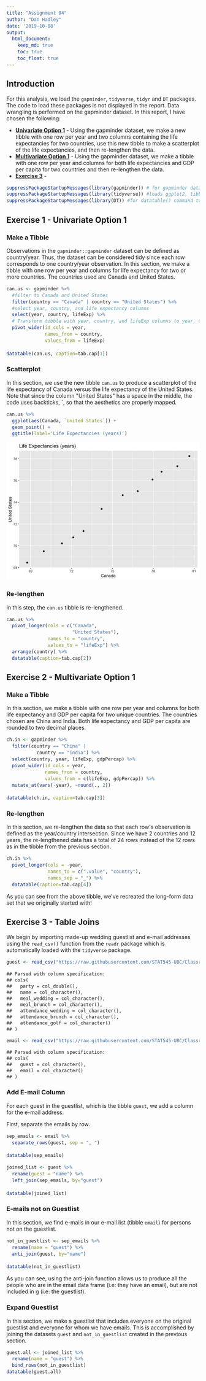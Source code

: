```yaml
---
title: "Assignment 04"
author: "Dan Hadley"
date: '2019-10-08'
output: 
  html_document:
    keep_md: true
    toc: true
    toc_float: true
---
```




## Introduction

For this analysis, we load the `gapminder`, `tidyverse`, `tidyr` and `DT` packages.  The code to load these packages is not displayed in the report.  Data wrangling is performed on the gapminder dataset.  In this report, I have chosen the following:

  * [__Univariate Option 1__](#exercise-1---univariate-option-1) - Using the gapminder dataset, we make a new tibble with one row per year and two columns containing the life expectancies for two countries, use this new tibble to make a scatterplot of the life expectancies, and then re-lengthen the data.
  * [__Multivariate Option 1__](#exercise-2---multivariate-option-1) - Using the gapminder dataset, we make a tibble with one row per year and columns for both life expectancies and GDP per capita for two countries and then re-lengthen the data.
  * [__Exercise 3__](#exercise-3---table-joins) - 


```r
suppressPackageStartupMessages(library(gapminder)) # for gapminder dataset
suppressPackageStartupMessages(library(tidyverse)) #loads ggplot2, tibble, tidyr, dplyr packages
suppressPackageStartupMessages(library(DT)) #for datatable() command to display datatables
```

## Exercise 1 - Univariate Option 1

### Make a Tibble

Observations in the `gapminder::gapminder` dataset can be defined as country/year.  Thus, the dataset can be considered tidy since each row corresponds to one country/year observation.  In this section, we make a tibble with one row per year and columns for life expectancy for two or more countries.  The countries used are Canada and United States.


```r
can.us <- gapminder %>% 
  #filter to Canada and United States
  filter(country == "Canada" | country == "United States") %>% 
  #select year, country, and life expectancy columns
  select(year, country, lifeExp) %>% 
  # Transform tibble with year, country, and lifeExp columns to year, Canada and United States with life expectancies
  pivot_wider(id_cols = year,
              names_from = country,
              values_from = lifeExp)

datatable(can.us, caption=tab.cap[1])
```

<!--html_preserve--><div id="htmlwidget-930a26979b40f77e1e36" style="width:100%;height:auto;" class="datatables html-widget"></div>
<script type="application/json" data-for="htmlwidget-930a26979b40f77e1e36">{"x":{"filter":"none","caption":"<caption>Table 1: Life expectancies (years) for Canada and the United States<\/caption>","data":[["1","2","3","4","5","6","7","8","9","10","11","12"],[1952,1957,1962,1967,1972,1977,1982,1987,1992,1997,2002,2007],[68.75,69.96,71.3,72.13,72.88,74.21,75.76,76.86,77.95,78.61,79.77,80.653],[68.44,69.49,70.21,70.76,71.34,73.38,74.65,75.02,76.09,76.81,77.31,78.242]],"container":"<table class=\"display\">\n  <thead>\n    <tr>\n      <th> <\/th>\n      <th>year<\/th>\n      <th>Canada<\/th>\n      <th>United States<\/th>\n    <\/tr>\n  <\/thead>\n<\/table>","options":{"columnDefs":[{"className":"dt-right","targets":[1,2,3]},{"orderable":false,"targets":0}],"order":[],"autoWidth":false,"orderClasses":false}},"evals":[],"jsHooks":[]}</script><!--/html_preserve-->

### Scatterplot

In this section, we use the new tibble `can.us` to produce a scatterplot of the life expectancy of Canada versus the life expectancy of the United States.  Note that since the column "United States" has a space in the middle, the code uses backticks, \`, so that the aesthetics are properly mapped.


```r
can.us %>% 
  ggplot(aes(Canada, `United States`)) +
  geom_point() +
  ggtitle(label='Life Expectancies (years)')
```

![Figure 1: Scatterplot of life expectancies between Canada and the United States](hw04_files/Q1.2-1.png)

### Re-lengthen 

In this step, the `can.us` tibble is re-lengthened.


```r
can.us %>% 
  pivot_longer(cols = c("Canada",
                        "United States"),
               names_to = "country",
               values_to = "lifeExp") %>% 
  arrange(country) %>% 
  datatable(caption=tab.cap[2])
```

<!--html_preserve--><div id="htmlwidget-6343ddea3ced70151cd6" style="width:100%;height:auto;" class="datatables html-widget"></div>
<script type="application/json" data-for="htmlwidget-6343ddea3ced70151cd6">{"x":{"filter":"none","caption":"<caption>Table 2: Re-lengthened dataset for life expectancies for Canada and the United States<\/caption>","data":[["1","2","3","4","5","6","7","8","9","10","11","12","13","14","15","16","17","18","19","20","21","22","23","24"],[1952,1957,1962,1967,1972,1977,1982,1987,1992,1997,2002,2007,1952,1957,1962,1967,1972,1977,1982,1987,1992,1997,2002,2007],["Canada","Canada","Canada","Canada","Canada","Canada","Canada","Canada","Canada","Canada","Canada","Canada","United States","United States","United States","United States","United States","United States","United States","United States","United States","United States","United States","United States"],[68.75,69.96,71.3,72.13,72.88,74.21,75.76,76.86,77.95,78.61,79.77,80.653,68.44,69.49,70.21,70.76,71.34,73.38,74.65,75.02,76.09,76.81,77.31,78.242]],"container":"<table class=\"display\">\n  <thead>\n    <tr>\n      <th> <\/th>\n      <th>year<\/th>\n      <th>country<\/th>\n      <th>lifeExp<\/th>\n    <\/tr>\n  <\/thead>\n<\/table>","options":{"columnDefs":[{"className":"dt-right","targets":[1,3]},{"orderable":false,"targets":0}],"order":[],"autoWidth":false,"orderClasses":false}},"evals":[],"jsHooks":[]}</script><!--/html_preserve-->

## Exercise 2 - Multivariate Option 1

### Make a Tibble

In this section, we make a tibble with one row per year and columns for both life expectancy and GDP per capita for two unique countries.  The countries chosen are China and India.  Both life expectancy and GDP per capita are rounded to two decimal places.


```r
ch.in <- gapminder %>% 
  filter(country == "China" |
           country == "India") %>% 
  select(country, year, lifeExp, gdpPercap) %>% 
  pivot_wider(id_cols = year,
              names_from = country,
              values_from = c(lifeExp, gdpPercap)) %>% 
  mutate_at(vars(-year), ~round(., 2))

datatable(ch.in, caption=tab.cap[3])
```

<!--html_preserve--><div id="htmlwidget-35225e0bad2cd72682a1" style="width:100%;height:auto;" class="datatables html-widget"></div>
<script type="application/json" data-for="htmlwidget-35225e0bad2cd72682a1">{"x":{"filter":"none","caption":"<caption>Table 3: Life expectancies (years) and GDP per capitas ($US-inflation adjusted) for China and India<\/caption>","data":[["1","2","3","4","5","6","7","8","9","10","11","12"],[1952,1957,1962,1967,1972,1977,1982,1987,1992,1997,2002,2007],[44,50.55,44.5,58.38,63.12,63.97,65.53,67.27,68.69,70.43,72.03,72.96],[37.37,40.25,43.6,47.19,50.65,54.21,56.6,58.55,60.22,61.77,62.88,64.7],[400.45,575.99,487.67,612.71,676.9,741.24,962.42,1378.9,1655.78,2289.23,3119.28,4959.11],[546.57,590.06,658.35,700.77,724.03,813.34,855.72,976.51,1164.41,1458.82,1746.77,2452.21]],"container":"<table class=\"display\">\n  <thead>\n    <tr>\n      <th> <\/th>\n      <th>year<\/th>\n      <th>lifeExp_China<\/th>\n      <th>lifeExp_India<\/th>\n      <th>gdpPercap_China<\/th>\n      <th>gdpPercap_India<\/th>\n    <\/tr>\n  <\/thead>\n<\/table>","options":{"columnDefs":[{"className":"dt-right","targets":[1,2,3,4,5]},{"orderable":false,"targets":0}],"order":[],"autoWidth":false,"orderClasses":false}},"evals":[],"jsHooks":[]}</script><!--/html_preserve-->

### Re-lengthen

In this section, we re-lengthen the data so that each row's observation is defined as the year/country intersection.  Since we have 2 countries and 12 years, the re-lengthened data has a total of 24 rows instead of the 12 rows as in the tibble from the previous section.


```r
ch.in %>% 
  pivot_longer(cols = -year,
               names_to = c(".value", "country"),
               names_sep = "_") %>% 
  datatable(caption=tab.cap[4])
```

<!--html_preserve--><div id="htmlwidget-c2d1206987d7665466ef" style="width:100%;height:auto;" class="datatables html-widget"></div>
<script type="application/json" data-for="htmlwidget-c2d1206987d7665466ef">{"x":{"filter":"none","caption":"<caption>Table 4: Re-lengthed dataset from Table 3<\/caption>","data":[["1","2","3","4","5","6","7","8","9","10","11","12","13","14","15","16","17","18","19","20","21","22","23","24"],[1952,1952,1957,1957,1962,1962,1967,1967,1972,1972,1977,1977,1982,1982,1987,1987,1992,1992,1997,1997,2002,2002,2007,2007],["China","India","China","India","China","India","China","India","China","India","China","India","China","India","China","India","China","India","China","India","China","India","China","India"],[44,37.37,50.55,40.25,44.5,43.6,58.38,47.19,63.12,50.65,63.97,54.21,65.53,56.6,67.27,58.55,68.69,60.22,70.43,61.77,72.03,62.88,72.96,64.7],[400.45,546.57,575.99,590.06,487.67,658.35,612.71,700.77,676.9,724.03,741.24,813.34,962.42,855.72,1378.9,976.51,1655.78,1164.41,2289.23,1458.82,3119.28,1746.77,4959.11,2452.21]],"container":"<table class=\"display\">\n  <thead>\n    <tr>\n      <th> <\/th>\n      <th>year<\/th>\n      <th>country<\/th>\n      <th>lifeExp<\/th>\n      <th>gdpPercap<\/th>\n    <\/tr>\n  <\/thead>\n<\/table>","options":{"columnDefs":[{"className":"dt-right","targets":[1,3,4]},{"orderable":false,"targets":0}],"order":[],"autoWidth":false,"orderClasses":false}},"evals":[],"jsHooks":[]}</script><!--/html_preserve-->
As you can see from the above tibble, we've recreated the long-form data set that we originally started with!

## Exercise 3 - Table Joins

We begin by importing made-up wedding guestlist and e-mail addresses using the `read_csv()` function from the `readr` package which is automatically loaded with the `tidyverse` package.


```r
guest <- read_csv("https://raw.githubusercontent.com/STAT545-UBC/Classroom/master/data/wedding/attend.csv")
```

```
## Parsed with column specification:
## cols(
##   party = col_double(),
##   name = col_character(),
##   meal_wedding = col_character(),
##   meal_brunch = col_character(),
##   attendance_wedding = col_character(),
##   attendance_brunch = col_character(),
##   attendance_golf = col_character()
## )
```

```r
email <- read_csv("https://raw.githubusercontent.com/STAT545-UBC/Classroom/master/data/wedding/emails.csv")
```

```
## Parsed with column specification:
## cols(
##   guest = col_character(),
##   email = col_character()
## )
```

### Add E-mail Column

For each guest in the guestlist, which is the tibble `guest`, we add a column for the e-mail address.

First, separate the emails by row.

```r
sep_emails <- email %>% 
  separate_rows(guest, sep = ", ")

datatable(sep_emails)
```

<!--html_preserve--><div id="htmlwidget-589547a6d566afe88a7b" style="width:100%;height:auto;" class="datatables html-widget"></div>
<script type="application/json" data-for="htmlwidget-589547a6d566afe88a7b">{"x":{"filter":"none","data":[["1","2","3","4","5","6","7","8","9","10","11","12","13","14","15","16","17","18","19","20","21","22","23","24","25","26","27","28"],["Sommer Medrano","Phillip Medrano","Blanka Medrano","Emaan Medrano","Blair Park","Nigel Webb","Sinead English","Ayra Marks","Jolene Welsh","Hayley Booker","Amayah Sanford","Erika Foley","Ciaron Acosta","Diana Stuart","Daisy-May Caldwell","Martin Caldwell","Violet Caldwell","Nazifa Caldwell","Eric Caldwell","Rosanna Bird","Kurtis Frost","Huma Stokes","Samuel Rutledge","Eddison Collier","Stewart Nicholls","Turner Jones","Albert Marshall","Vivian Marshall"],["sommm@gmail.com","sommm@gmail.com","sommm@gmail.com","sommm@gmail.com","bpark@gmail.com","bpark@gmail.com","singlish@hotmail.ca","marksa42@gmail.com","jw1987@hotmail.com","jw1987@hotmail.com","erikaaaaaa@gmail.com","erikaaaaaa@gmail.com","shining_ciaron@gmail.com","doodledianastu@gmail.com","caldwellfamily5212@gmail.com","caldwellfamily5212@gmail.com","caldwellfamily5212@gmail.com","caldwellfamily5212@gmail.com","caldwellfamily5212@gmail.com","rosy1987b@gmail.com","rosy1987b@gmail.com","humastokes@gmail.com","humastokes@gmail.com","eddison.collier@gmail.com","eddison.collier@gmail.com","tjjones12@hotmail.ca","themarshallfamily1234@gmail.com","themarshallfamily1234@gmail.com"]],"container":"<table class=\"display\">\n  <thead>\n    <tr>\n      <th> <\/th>\n      <th>guest<\/th>\n      <th>email<\/th>\n    <\/tr>\n  <\/thead>\n<\/table>","options":{"order":[],"autoWidth":false,"orderClasses":false,"columnDefs":[{"orderable":false,"targets":0}]}},"evals":[],"jsHooks":[]}</script><!--/html_preserve-->


```r
joined_list <- guest %>% 
  rename(guest = "name") %>% 
  left_join(sep_emails, by="guest")

datatable(joined_list)
```

<!--html_preserve--><div id="htmlwidget-922bf0face57500a0037" style="width:100%;height:auto;" class="datatables html-widget"></div>
<script type="application/json" data-for="htmlwidget-922bf0face57500a0037">{"x":{"filter":"none","data":[["1","2","3","4","5","6","7","8","9","10","11","12","13","14","15","16","17","18","19","20","21","22","23","24","25","26","27","28","29","30"],[1,1,1,1,2,2,3,4,5,5,5,6,6,7,7,8,9,10,11,12,12,12,12,12,13,13,14,14,15,15],["Sommer Medrano","Phillip Medrano","Blanka Medrano","Emaan Medrano","Blair Park","Nigel Webb","Sinead English","Ayra Marks","Atlanta Connolly","Denzel Connolly","Chanelle Shah","Jolene Welsh","Hayley Booker","Amayah Sanford","Erika Foley","Ciaron Acosta","Diana Stuart","Cosmo Dunkley","Cai Mcdaniel","Daisy-May Caldwell","Martin Caldwell","Violet Caldwell","Nazifa Caldwell","Eric Caldwell","Rosanna Bird","Kurtis Frost","Huma Stokes","Samuel Rutledge","Eddison Collier","Stewart Nicholls"],["PENDING","vegetarian","chicken","PENDING","chicken",null,"PENDING","vegetarian","PENDING","fish","chicken",null,"vegetarian",null,"PENDING","PENDING","vegetarian","PENDING","fish","chicken","PENDING","PENDING","chicken","chicken","vegetarian","PENDING",null,"chicken","PENDING","chicken"],["PENDING","Menu C","Menu A","PENDING","Menu C",null,"PENDING","Menu B","PENDING","Menu B","Menu C",null,"Menu C","PENDING","PENDING","Menu A","Menu C","PENDING","Menu C","Menu B","PENDING","PENDING","PENDING","Menu B","Menu C","PENDING",null,"Menu C","PENDING","Menu B"],["PENDING","CONFIRMED","CONFIRMED","PENDING","CONFIRMED","CANCELLED","PENDING","PENDING","PENDING","CONFIRMED","CONFIRMED","CANCELLED","CONFIRMED","CANCELLED","PENDING","PENDING","CONFIRMED","PENDING","CONFIRMED","CONFIRMED","PENDING","PENDING","PENDING","CONFIRMED","CONFIRMED","PENDING","CANCELLED","CONFIRMED","PENDING","CONFIRMED"],["PENDING","CONFIRMED","CONFIRMED","PENDING","CONFIRMED","CANCELLED","PENDING","PENDING","PENDING","CONFIRMED","CONFIRMED","CANCELLED","CONFIRMED","PENDING","PENDING","PENDING","CONFIRMED","PENDING","CONFIRMED","CONFIRMED","PENDING","PENDING","PENDING","CONFIRMED","CONFIRMED","PENDING","CANCELLED","CONFIRMED","PENDING","CONFIRMED"],["PENDING","CONFIRMED","CONFIRMED","PENDING","CONFIRMED","CANCELLED","PENDING","PENDING","PENDING","CONFIRMED","CONFIRMED","CANCELLED","CONFIRMED","PENDING","PENDING","PENDING","CONFIRMED","PENDING","CONFIRMED","CONFIRMED","PENDING","PENDING","PENDING","CONFIRMED","CONFIRMED","PENDING","CANCELLED","CONFIRMED","PENDING","CONFIRMED"],["sommm@gmail.com","sommm@gmail.com","sommm@gmail.com","sommm@gmail.com","bpark@gmail.com","bpark@gmail.com","singlish@hotmail.ca","marksa42@gmail.com",null,null,null,"jw1987@hotmail.com","jw1987@hotmail.com","erikaaaaaa@gmail.com","erikaaaaaa@gmail.com","shining_ciaron@gmail.com","doodledianastu@gmail.com",null,null,"caldwellfamily5212@gmail.com","caldwellfamily5212@gmail.com","caldwellfamily5212@gmail.com","caldwellfamily5212@gmail.com","caldwellfamily5212@gmail.com","rosy1987b@gmail.com","rosy1987b@gmail.com","humastokes@gmail.com","humastokes@gmail.com","eddison.collier@gmail.com","eddison.collier@gmail.com"]],"container":"<table class=\"display\">\n  <thead>\n    <tr>\n      <th> <\/th>\n      <th>party<\/th>\n      <th>guest<\/th>\n      <th>meal_wedding<\/th>\n      <th>meal_brunch<\/th>\n      <th>attendance_wedding<\/th>\n      <th>attendance_brunch<\/th>\n      <th>attendance_golf<\/th>\n      <th>email<\/th>\n    <\/tr>\n  <\/thead>\n<\/table>","options":{"columnDefs":[{"className":"dt-right","targets":1},{"orderable":false,"targets":0}],"order":[],"autoWidth":false,"orderClasses":false}},"evals":[],"jsHooks":[]}</script><!--/html_preserve-->

### E-mails not on Guestlist

In this section, we find e-mails in our e-mail list (tibble `email`) for persons not on the guestlist.


```r
not_in_guestlist <- sep_emails %>%  
  rename(name = "guest") %>% 
  anti_join(guest, by="name")

datatable(not_in_guestlist)
```

<!--html_preserve--><div id="htmlwidget-4fc57a446dd6cf5b1702" style="width:100%;height:auto;" class="datatables html-widget"></div>
<script type="application/json" data-for="htmlwidget-4fc57a446dd6cf5b1702">{"x":{"filter":"none","data":[["1","2","3"],["Turner Jones","Albert Marshall","Vivian Marshall"],["tjjones12@hotmail.ca","themarshallfamily1234@gmail.com","themarshallfamily1234@gmail.com"]],"container":"<table class=\"display\">\n  <thead>\n    <tr>\n      <th> <\/th>\n      <th>name<\/th>\n      <th>email<\/th>\n    <\/tr>\n  <\/thead>\n<\/table>","options":{"order":[],"autoWidth":false,"orderClasses":false,"columnDefs":[{"orderable":false,"targets":0}]}},"evals":[],"jsHooks":[]}</script><!--/html_preserve-->

As you can see, using the anti-join function allows us to produce all the people who are in the email data frame (i.e: they have an email), but are not included in g (i.e: the guestlist). 

### Expand Guestlist
In this section, we make a guestlist that includes everyone on the original guestlist and everyone for whom we have emails. This is accomplished by joining the datasets `guest` and `not_in_guestlist` created in the previous section. 


```r
guest.all <- joined_list %>% 
  rename(name = "guest") %>% 
  bind_rows(not_in_guestlist)
datatable(guest.all)
```

<!--html_preserve--><div id="htmlwidget-af6468c0a9fed73cf422" style="width:100%;height:auto;" class="datatables html-widget"></div>
<script type="application/json" data-for="htmlwidget-af6468c0a9fed73cf422">{"x":{"filter":"none","data":[["1","2","3","4","5","6","7","8","9","10","11","12","13","14","15","16","17","18","19","20","21","22","23","24","25","26","27","28","29","30","31","32","33"],[1,1,1,1,2,2,3,4,5,5,5,6,6,7,7,8,9,10,11,12,12,12,12,12,13,13,14,14,15,15,null,null,null],["Sommer Medrano","Phillip Medrano","Blanka Medrano","Emaan Medrano","Blair Park","Nigel Webb","Sinead English","Ayra Marks","Atlanta Connolly","Denzel Connolly","Chanelle Shah","Jolene Welsh","Hayley Booker","Amayah Sanford","Erika Foley","Ciaron Acosta","Diana Stuart","Cosmo Dunkley","Cai Mcdaniel","Daisy-May Caldwell","Martin Caldwell","Violet Caldwell","Nazifa Caldwell","Eric Caldwell","Rosanna Bird","Kurtis Frost","Huma Stokes","Samuel Rutledge","Eddison Collier","Stewart Nicholls","Turner Jones","Albert Marshall","Vivian Marshall"],["PENDING","vegetarian","chicken","PENDING","chicken",null,"PENDING","vegetarian","PENDING","fish","chicken",null,"vegetarian",null,"PENDING","PENDING","vegetarian","PENDING","fish","chicken","PENDING","PENDING","chicken","chicken","vegetarian","PENDING",null,"chicken","PENDING","chicken",null,null,null],["PENDING","Menu C","Menu A","PENDING","Menu C",null,"PENDING","Menu B","PENDING","Menu B","Menu C",null,"Menu C","PENDING","PENDING","Menu A","Menu C","PENDING","Menu C","Menu B","PENDING","PENDING","PENDING","Menu B","Menu C","PENDING",null,"Menu C","PENDING","Menu B",null,null,null],["PENDING","CONFIRMED","CONFIRMED","PENDING","CONFIRMED","CANCELLED","PENDING","PENDING","PENDING","CONFIRMED","CONFIRMED","CANCELLED","CONFIRMED","CANCELLED","PENDING","PENDING","CONFIRMED","PENDING","CONFIRMED","CONFIRMED","PENDING","PENDING","PENDING","CONFIRMED","CONFIRMED","PENDING","CANCELLED","CONFIRMED","PENDING","CONFIRMED",null,null,null],["PENDING","CONFIRMED","CONFIRMED","PENDING","CONFIRMED","CANCELLED","PENDING","PENDING","PENDING","CONFIRMED","CONFIRMED","CANCELLED","CONFIRMED","PENDING","PENDING","PENDING","CONFIRMED","PENDING","CONFIRMED","CONFIRMED","PENDING","PENDING","PENDING","CONFIRMED","CONFIRMED","PENDING","CANCELLED","CONFIRMED","PENDING","CONFIRMED",null,null,null],["PENDING","CONFIRMED","CONFIRMED","PENDING","CONFIRMED","CANCELLED","PENDING","PENDING","PENDING","CONFIRMED","CONFIRMED","CANCELLED","CONFIRMED","PENDING","PENDING","PENDING","CONFIRMED","PENDING","CONFIRMED","CONFIRMED","PENDING","PENDING","PENDING","CONFIRMED","CONFIRMED","PENDING","CANCELLED","CONFIRMED","PENDING","CONFIRMED",null,null,null],["sommm@gmail.com","sommm@gmail.com","sommm@gmail.com","sommm@gmail.com","bpark@gmail.com","bpark@gmail.com","singlish@hotmail.ca","marksa42@gmail.com",null,null,null,"jw1987@hotmail.com","jw1987@hotmail.com","erikaaaaaa@gmail.com","erikaaaaaa@gmail.com","shining_ciaron@gmail.com","doodledianastu@gmail.com",null,null,"caldwellfamily5212@gmail.com","caldwellfamily5212@gmail.com","caldwellfamily5212@gmail.com","caldwellfamily5212@gmail.com","caldwellfamily5212@gmail.com","rosy1987b@gmail.com","rosy1987b@gmail.com","humastokes@gmail.com","humastokes@gmail.com","eddison.collier@gmail.com","eddison.collier@gmail.com","tjjones12@hotmail.ca","themarshallfamily1234@gmail.com","themarshallfamily1234@gmail.com"]],"container":"<table class=\"display\">\n  <thead>\n    <tr>\n      <th> <\/th>\n      <th>party<\/th>\n      <th>name<\/th>\n      <th>meal_wedding<\/th>\n      <th>meal_brunch<\/th>\n      <th>attendance_wedding<\/th>\n      <th>attendance_brunch<\/th>\n      <th>attendance_golf<\/th>\n      <th>email<\/th>\n    <\/tr>\n  <\/thead>\n<\/table>","options":{"columnDefs":[{"className":"dt-right","targets":1},{"orderable":false,"targets":0}],"order":[],"autoWidth":false,"orderClasses":false}},"evals":[],"jsHooks":[]}</script><!--/html_preserve-->



